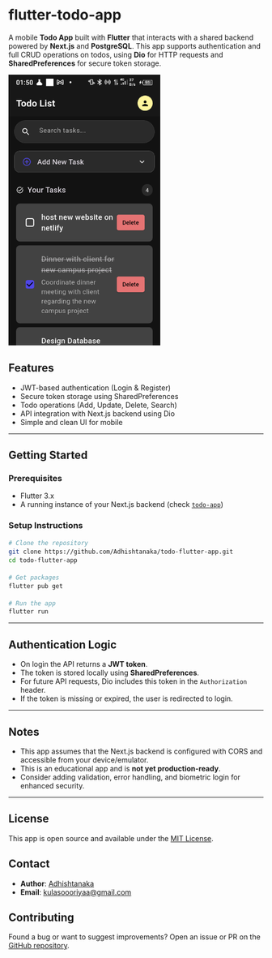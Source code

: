 # flutter-todo-app

A mobile **Todo App** built with **Flutter** that interacts with a shared backend powered by **Next.js** and **PostgreSQL**. This app supports authentication and full CRUD operations on todos, using **Dio** for HTTP requests and **SharedPreferences** for secure token storage.

<img src="screenshot/a1.png" alt="Flutter Todo App View" style="width: 300px;" />

## Features

- JWT-based authentication (Login & Register)
- Secure token storage using SharedPreferences
- Todo operations (Add, Update, Delete, Search)
- API integration with Next.js backend using Dio
- Simple and clean UI for mobile

---

## Getting Started

### Prerequisites

- Flutter 3.x
- A running instance of your Next.js backend (check [`todo-app`](https://github.com/Adhishtanaka/todo-app))

### Setup Instructions

```bash
# Clone the repository
git clone https://github.com/Adhishtanaka/todo-flutter-app.git
cd todo-flutter-app

# Get packages
flutter pub get

# Run the app
flutter run
```

---

## Authentication Logic

- On login the API returns a **JWT token**.
- The token is stored locally using **SharedPreferences**.
- For future API requests, Dio includes this token in the `Authorization` header.
- If the token is missing or expired, the user is redirected to login.

---

## Notes

- This app assumes that the Next.js backend is configured with CORS and accessible from your device/emulator.
- This is an educational app and is **not yet production-ready**.
- Consider adding validation, error handling, and biometric login for enhanced security.

---

## License

This app is open source and available under the [MIT License](LICENSE).

## Contact

- **Author**: [Adhishtanaka](https://github.com/Adhishtanaka)
- **Email**: kulasoooriyaa@gmail.com

## Contributing

Found a bug or want to suggest improvements? Open an issue or PR on the [GitHub repository](https://github.com/Adhishtanaka/todo-flutter-app).

